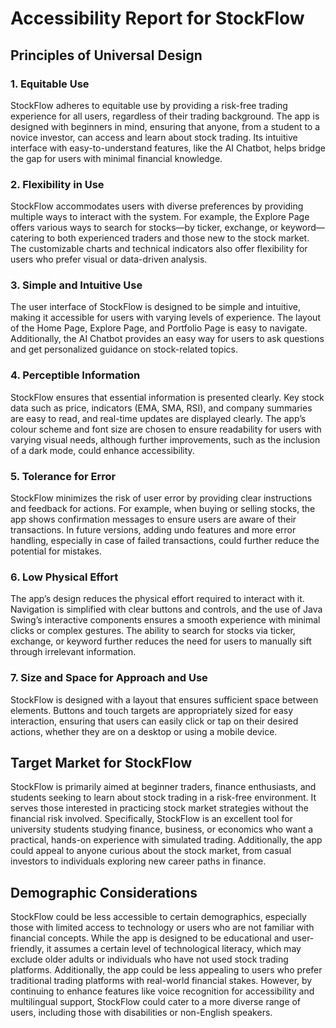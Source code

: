 # Accessibility Report for StockFlow

## Principles of Universal Design

### 1. Equitable Use
StockFlow adheres to equitable use by providing a risk-free trading experience for all users, regardless of their trading background. The app is designed with beginners in mind, ensuring that anyone, from a student to a novice investor, can access and learn about stock trading. Its intuitive interface with easy-to-understand features, like the AI Chatbot, helps bridge the gap for users with minimal financial knowledge.

### 2. Flexibility in Use
StockFlow accommodates users with diverse preferences by providing multiple ways to interact with the system. For example, the Explore Page offers various ways to search for stocks—by ticker, exchange, or keyword—catering to both experienced traders and those new to the stock market. The customizable charts and technical indicators also offer flexibility for users who prefer visual or data-driven analysis.

### 3. Simple and Intuitive Use
The user interface of StockFlow is designed to be simple and intuitive, making it accessible for users with varying levels of experience. The layout of the Home Page, Explore Page, and Portfolio Page is easy to navigate. Additionally, the AI Chatbot provides an easy way for users to ask questions and get personalized guidance on stock-related topics.

### 4. Perceptible Information
StockFlow ensures that essential information is presented clearly. Key stock data such as price, indicators (EMA, SMA, RSI), and company summaries are easy to read, and real-time updates are displayed clearly. The app’s colour scheme and font size are chosen to ensure readability for users with varying visual needs, although further improvements, such as the inclusion of a dark mode, could enhance accessibility.

### 5. Tolerance for Error
StockFlow minimizes the risk of user error by providing clear instructions and feedback for actions. For example, when buying or selling stocks, the app shows confirmation messages to ensure users are aware of their transactions. In future versions, adding undo features and more error handling, especially in case of failed transactions, could further reduce the potential for mistakes.

### 6. Low Physical Effort
The app’s design reduces the physical effort required to interact with it. Navigation is simplified with clear buttons and controls, and the use of Java Swing’s interactive components ensures a smooth experience with minimal clicks or complex gestures. The ability to search for stocks via ticker, exchange, or keyword further reduces the need for users to manually sift through irrelevant information.

### 7. Size and Space for Approach and Use
StockFlow is designed with a layout that ensures sufficient space between elements. Buttons and touch targets are appropriately sized for easy interaction, ensuring that users can easily click or tap on their desired actions, whether they are on a desktop or using a mobile device.

## Target Market for StockFlow
StockFlow is primarily aimed at beginner traders, finance enthusiasts, and students seeking to learn about stock trading in a risk-free environment. It serves those interested in practicing stock market strategies without the financial risk involved. Specifically, StockFlow is an excellent tool for university students studying finance, business, or economics who want a practical, hands-on experience with simulated trading. Additionally, the app could appeal to anyone curious about the stock market, from casual investors to individuals exploring new career paths in finance.

## Demographic Considerations
StockFlow could be less accessible to certain demographics, especially those with limited access to technology or users who are not familiar with financial concepts. While the app is designed to be educational and user-friendly, it assumes a certain level of technological literacy, which may exclude older adults or individuals who have not used stock trading platforms. Additionally, the app could be less appealing to users who prefer traditional trading platforms with real-world financial stakes. However, by continuing to enhance features like voice recognition for accessibility and multilingual support, StockFlow could cater to a more diverse range of users, including those with disabilities or non-English speakers.
